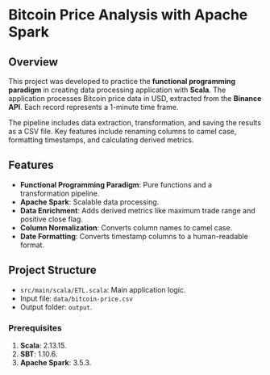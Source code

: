 # Bitcoin Price Analysis with Apache Spark

## Overview

This project was developed to practice the **functional programming paradigm** in creating data processing application with **Scala**. The application processes Bitcoin price data in USD, extracted from the **Binance API**. Each record represents a 1-minute time frame.

The pipeline includes data extraction, transformation, and saving the results as a CSV file. Key features include renaming columns to camel case, formatting timestamps, and calculating derived metrics.

## Features

- **Functional Programming Paradigm**: Pure functions and a transformation pipeline.
- **Apache Spark**: Scalable data processing.
- **Data Enrichment**: Adds derived metrics like maximum trade range and positive close flag.
- **Column Normalization**: Converts column names to camel case.
- **Date Formatting**: Converts timestamp columns to a human-readable format.

## Project Structure

- `src/main/scala/ETL.scala`: Main application logic.
- Input file: `data/bitcoin-price.csv`
- Output folder: `output`.

### Prerequisites

1. **Scala**: 2.13.15.
2. **SBT**: 1.10.6.
3. **Apache Spark**: 3.5.3.
